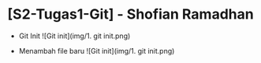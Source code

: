 # **[S2-Tugas1-Git] - Shofian Ramadhan**

- Git Init
![Git init](img/1. git init.png)

- Menambah file baru
![Git init](img/1. git init.png)
